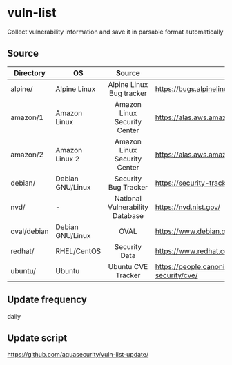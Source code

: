 # vuln-list
Collect vulnerability information and save it in parsable format automatically

## Source

| Directory   | OS               |              Source             | URL                                                 |
|-------------|------------------|:-------------------------------:|-----------------------------------------------------|
| alpine/     | Alpine Linux     | Alpine Linux Bug tracker        | https://bugs.alpinelinux.org/projects/alpine/issues |
| amazon/1    | Amazon Linux     | Amazon Linux Security Center    | https://alas.aws.amazon.com/                        |
| amazon/2    | Amazon Linux 2   | Amazon Linux Security Center    | https://alas.aws.amazon.com/alas2.html              |
| debian/     | Debian GNU/Linux | Security Bug Tracker            | https://security-tracker.debian.org/tracker/        |
| nvd/        | -                | National Vulnerability Database | https://nvd.nist.gov/                               |
| oval/debian | Debian GNU/Linux | OVAL                            | https://www.debian.org/security/oval/               |
| redhat/     | RHEL/CentOS      | Security Data                   | https://www.redhat.com/security/data/metrics/       |
| ubuntu/     | Ubuntu           | Ubuntu CVE Tracker              | https://people.canonical.com/~ubuntu-security/cve/  |

## Update frequency
daily

## Update script
https://github.com/aquasecurity/vuln-list-update/

